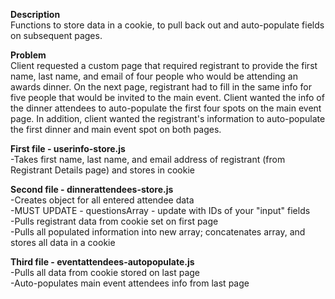 <strong>Description</strong><br />Functions to store data in a cookie, to pull back out and auto-populate fields on subsequent pages.

<strong>Problem</strong><br />Client requested a custom page that required registrant to provide the first name, last name, and email of four people who would be attending an awards dinner.  On the next page, registrant had to fill in the same info for five people that would be invited to the main event.  Client wanted the info of the dinner attendees to auto-populate the first four spots on the main event page.  In addition, client wanted the registrant's information to auto-populate the first dinner and main event spot on both pages.

<strong>First file - userinfo-store.js<br /></strong>
-Takes first name, last name, and email address of registrant (from Registrant Details page) and stores in cookie

<strong>Second file - dinnerattendees-store.js</strong><br />
-Creates object for all entered attendee data<br />
-MUST UPDATE - questionsArray - update with IDs of your "input" fields<br />
-Pulls registrant data from cookie set on first page<br />
-Pulls all populated information into new array; concatenates array, and stores all data in a cookie<br />

<strong>Third file - eventattendees-autopopulate.js</strong><br />
-Pulls all data from cookie stored on last page<br />
-Auto-populates main event attendees info from last page<br />
